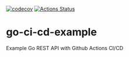 [![codecov](https://codecov.io/gh/dannysievers/go-github-actions/branch/master/graph/badge.svg)](https://codecov.io/gh/dannysievers/go-github-actions)
[![Actions Status](https://github.com/dannysievers/go-github-actions/workflows/Lint%2C%20Test%2C%20and%20Build/badge.svg)](https://github.com/dannysievers/go-github-actions/actions)
# go-ci-cd-example
Example Go REST API with Github Actions CI/CD
